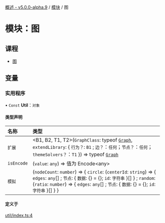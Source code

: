 [概述 - v5.0.0-alpha.9](../README.zh.md) / [模块](../modules.zh.md) / 图 

 # 模块：图 

 ## 课程 

 - [图](../classes/graph-Graph.zh.md) 

 ## 变量 

 ### 实用程序 

 • `Const` **Util**：`对象` 

 #### 类型声明 

 | 名称 | 类型 | 
 | :------ | :------ | 
 | `扩展` | <B1, B2, T1, T2\>(`GraphClass`: typeof [`Graph`](../classes/graph-Graph.zh.md), `extendLibrary`: { `行为？`: `B1` ; `边？`：`任何`；`节点？`：`任何`；`themeSolvers？`：`T1` }) => typeof [`Graph`](../classes/graph-Graph.zh.md) | 
 | `isEncode` | (`value`: `any`) => 值为 Encode<any\> | 
 | `模拟` | (`nodeCount`: `number`) => { `circle`: (`centerId`: `string`) => { `edges`: `any`[] ; `节点`: { `数据`: {} = {}; `id`: `字符串` }[] } ; `random`: (`ratio`: `number`) => { `edges`: `any`[] ; `节点`: { `数据`: {} = {}; `id`: `字符串` }[] } } | 

 #### 定义于 

 [util/index.ts:4](https://github.com/antvis/G6/blob/c9548251ff/packages/g6/src/util/index.ts#L4)